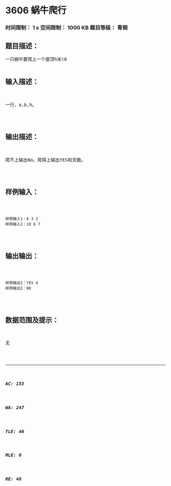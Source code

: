 # 3606 蜗牛爬行   
### 时间限制： 1 s     空间限制： 1000 KB     题目等级： 青铜  
## 题目描述：  

<pre>
一只蜗牛要爬上一个屋顶h米(0<h<10000)，但又不知道用多久爬上去,每天早上爬a(0<a<1000),晚上又滑下b米（0<b<1000)。于是它来找你来帮它编一个程序，算出它是否能否爬上屋顶，若能爬上要用多久。
</pre>
  
  
## 输入描述：  

<pre>
一行，a,b,h。
</pre>
  
  
## 输出描述：  

<pre>
爬不上输出No。爬得上输出YES和天数。
</pre>
  
  
## 样例输入：  

<pre><code>
样例输入1：6 3 2  
样例输入2：10 6 7
</code></pre>
  
  
## 输出输出：  

<pre><code>
样例输出1：YES 4  
样例输出2：NO
</code></pre>
  
  
## 数据范围及提示：  

<pre>
无
</pre>
  
  
***  

##### AC: 153  
##### WA: 247  
##### TLE: 46  
##### MLE: 0  
##### RE: 48  
